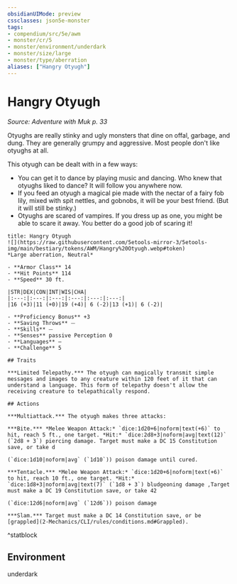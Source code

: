 ```yaml
---
obsidianUIMode: preview
cssclasses: json5e-monster
tags:
- compendium/src/5e/awm
- monster/cr/5
- monster/environment/underdark
- monster/size/large
- monster/type/aberration
aliases: ["Hangry Otyugh"]
---
```

# Hangry Otyugh
*Source: Adventure with Muk p. 33*  

Otyughs are really stinky and ugly monsters that dine on offal, garbage, and dung. They are generally grumpy and aggressive. Most people don't like otyughs at all.

This otyugh can be dealt with in a few ways:

- You can get it to dance by playing music and dancing. Who knew that otyughs liked to dance? It will follow you anywhere now.  
- If you feed an otyugh a magical pie made with the nectar of a fairy fob lily, mixed with spit nettles, and gobnobs, it will be your best friend. (But it will still be stinky.)  
- Otyughs are scared of vampires. If you dress up as one, you might be able to scare it away. You better do a good job of scaring it!  

```ad-statblock
title: Hangry Otyugh
![](https://raw.githubusercontent.com/5etools-mirror-3/5etools-img/main/bestiary/tokens/AWM/Hangry%20Otyugh.webp#token)
*Large aberration, Neutral*

- **Armor Class** 14
- **Hit Points** 114
- **Speed** 30 ft.

|STR|DEX|CON|INT|WIS|CHA|
|:---:|:---:|:---:|:---:|:---:|:---:|
|16 (+3)|11 (+0)|19 (+4)| 6 (-2)|13 (+1)| 6 (-2)|

- **Proficiency Bonus** +3
- **Saving Throws** ⏤
- **Skills** ⏤
- **Senses** passive Perception 0
- **Languages** —
- **Challenge** 5

## Traits

***Limited Telepathy.*** The otyugh can magically transmit simple messages and images to any creature within 120 feet of it that can understand a language. This form of telepathy doesn't allow the receiving creature to telepathically respond.

## Actions

***Multiattack.*** The otyugh makes three attacks:

***Bite.*** *Melee Weapon Attack:* `dice:1d20+6|noform|text(+6)` to hit, reach 5 ft., one target. *Hit:* `dice:2d8+3|noform|avg|text(12)` (`2d8 + 3`) piercing damage. Target must make a DC 15 Constitution save, or take d

(`dice:1d10|noform|avg` (`1d10`)) poison damage until cured.

***Tentacle.*** *Melee Weapon Attack:* `dice:1d20+6|noform|text(+6)` to hit, reach 10 ft., one target. *Hit:* `dice:1d8+3|noform|avg|text(7)` (`1d8 + 3`) bludgeoning damage ,Target must make a DC 19 Constitution save, or take 42

(`dice:12d6|noform|avg` (`12d6`)) poison damage

***Slam.*** Target must make a DC 14 Constitution save, or be [grappled](2-Mechanics/CLI/rules/conditions.md#Grappled).
```
^statblock

## Environment

underdark